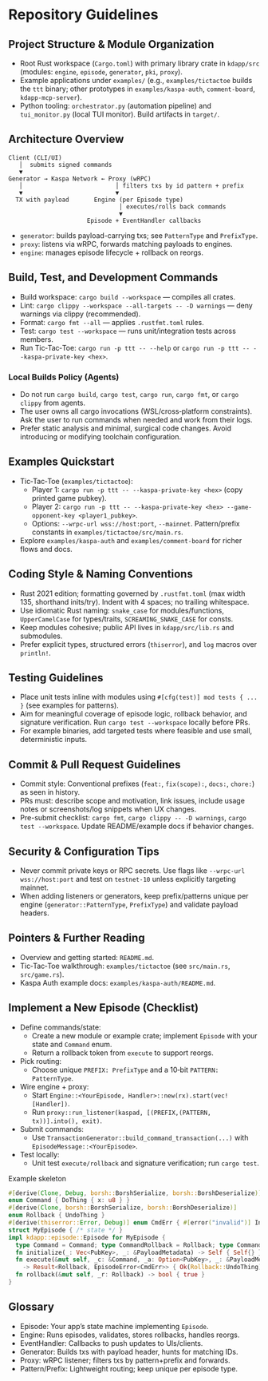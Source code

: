 # Repository Guidelines

## Project Structure & Module Organization
- Root Rust workspace (`Cargo.toml`) with primary library crate in `kdapp/src` (modules: `engine`, `episode`, `generator`, `pki`, `proxy`).
- Example applications under `examples/` (e.g., `examples/tictactoe` builds the `ttt` binary; other prototypes in `examples/kaspa-auth`, `comment-board`, `kdapp-mcp-server`).
- Python tooling: `orchestrator.py` (automation pipeline) and `tui_monitor.py` (local TUI monitor). Build artifacts in `target/`.

## Architecture Overview
```
Client (CLI/UI)
   │  submits signed commands
   ▼
Generator → Kaspa Network ← Proxy (wRPC)
   │                          │ filters txs by id pattern + prefix
   ▼                          ▼
  TX with payload       Engine (per Episode type)
                               │ executes/rolls back commands
                               ▼
                      Episode + EventHandler callbacks
```
- `generator`: builds payload-carrying txs; see `PatternType` and `PrefixType`.
- `proxy`: listens via wRPC, forwards matching payloads to engines.
- `engine`: manages episode lifecycle + rollback on reorgs.

## Build, Test, and Development Commands
- Build workspace: `cargo build --workspace` — compiles all crates.
- Lint: `cargo clippy --workspace --all-targets -- -D warnings` — deny warnings via clippy (recommended).
- Format: `cargo fmt --all` — applies `.rustfmt.toml` rules.
- Test: `cargo test --workspace` — runs unit/integration tests across members.
- Run Tic‑Tac‑Toe: `cargo run -p ttt -- --help` or `cargo run -p ttt -- --kaspa-private-key <hex>`.

### Local Builds Policy (Agents)
- Do not run `cargo build`, `cargo test`, `cargo run`, `cargo fmt`, or `cargo clippy` from agents.
- The user owns all cargo invocations (WSL/cross‑platform constraints). Ask the user to run commands when needed and work from their logs.
- Prefer static analysis and minimal, surgical code changes. Avoid introducing or modifying toolchain configuration.

## Examples Quickstart
- Tic‑Tac‑Toe (`examples/tictactoe`):
  - Player 1: `cargo run -p ttt -- --kaspa-private-key <hex>` (copy printed game pubkey).
  - Player 2: `cargo run -p ttt -- --kaspa-private-key <hex> --game-opponent-key <player1_pubkey>`.
  - Options: `--wrpc-url wss://host:port`, `--mainnet`. Pattern/prefix constants in `examples/tictactoe/src/main.rs`.
- Explore `examples/kaspa-auth` and `examples/comment-board` for richer flows and docs.

## Coding Style & Naming Conventions
- Rust 2021 edition; formatting governed by `.rustfmt.toml` (max width 135, shorthand inits/try). Indent with 4 spaces; no trailing whitespace.
- Use idiomatic Rust naming: `snake_case` for modules/functions, `UpperCamelCase` for types/traits, `SCREAMING_SNAKE_CASE` for consts.
- Keep modules cohesive; public API lives in `kdapp/src/lib.rs` and submodules.
- Prefer explicit types, structured errors (`thiserror`), and `log` macros over `println!`.

## Testing Guidelines
- Place unit tests inline with modules using `#[cfg(test)] mod tests { ... }` (see examples for patterns).
- Aim for meaningful coverage of episode logic, rollback behavior, and signature verification. Run `cargo test --workspace` locally before PRs.
- For example binaries, add targeted tests where feasible and use small, deterministic inputs.

## Commit & Pull Request Guidelines
- Commit style: Conventional prefixes (`feat:`, `fix(scope):`, `docs:`, `chore:`) as seen in history.
- PRs must: describe scope and motivation, link issues, include usage notes or screenshots/log snippets when UX changes.
- Pre-submit checklist: `cargo fmt`, `cargo clippy -- -D warnings`, `cargo test --workspace`. Update README/example docs if behavior changes.

## Security & Configuration Tips
- Never commit private keys or RPC secrets. Use flags like `--wrpc-url wss://host:port` and test on `testnet-10` unless explicitly targeting mainnet.
- When adding listeners or generators, keep prefix/patterns unique per engine (`generator::PatternType`, `PrefixType`) and validate payload headers.

## Pointers & Further Reading
- Overview and getting started: `README.md`.
- Tic‑Tac‑Toe walkthrough: `examples/tictactoe` (see `src/main.rs`, `src/game.rs`).
- Kaspa Auth example docs: `examples/kaspa-auth/README.md`.

## Implement a New Episode (Checklist)
- Define commands/state:
  - Create a new module or example crate; implement `Episode` with your state and `Command` enum.
  - Return a rollback token from `execute` to support reorgs.
- Pick routing:
  - Choose unique `PREFIX: PrefixType` and a 10‑bit `PATTERN: PatternType`.
- Wire engine + proxy:
  - Start `Engine::<YourEpisode, Handler>::new(rx).start(vec![Handler])`.
  - Run `proxy::run_listener(kaspad, [(PREFIX,(PATTERN, tx))].into(), exit)`.
- Submit commands:
  - Use `TransactionGenerator::build_command_transaction(...)` with `EpisodeMessage::<YourEpisode>`.
- Test locally:
  - Unit test `execute/rollback` and signature verification; run `cargo test`.

Example skeleton
```rust
#[derive(Clone, Debug, borsh::BorshSerialize, borsh::BorshDeserialize)]
enum Command { DoThing { x: u8 } }
#[derive(Clone, borsh::BorshSerialize, borsh::BorshDeserialize)]
enum Rollback { UndoThing }
#[derive(thiserror::Error, Debug)] enum CmdErr { #[error("invalid")] Invalid }
struct MyEpisode { /* state */ }
impl kdapp::episode::Episode for MyEpisode {
  type Command = Command; type CommandRollback = Rollback; type CommandError = CmdErr;
  fn initialize(_: Vec<PubKey>, _: &PayloadMetadata) -> Self { Self{} }
  fn execute(&mut self, _c: &Command, _a: Option<PubKey>, _: &PayloadMetadata)
    -> Result<Rollback, EpisodeError<CmdErr>> { Ok(Rollback::UndoThing) }
  fn rollback(&mut self, _r: Rollback) -> bool { true }
}
```

## Glossary
- Episode: Your app’s state machine implementing `Episode`.
- Engine: Runs episodes, validates, stores rollbacks, handles reorgs.
- EventHandler: Callbacks to push updates to UIs/clients.
- Generator: Builds txs with payload header, hunts for matching IDs.
- Proxy: wRPC listener; filters txs by pattern+prefix and forwards.
- Pattern/Prefix: Lightweight routing; keep unique per episode type.
